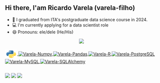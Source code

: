 
## Hi there, I'am Ricardo Varela (varela-filho)
- 💼 I graduated from ITA's postgraduate data science course in 2024.
- 💻 I'm currently applying for a data scientist role
- 😄 Pronouns: ele/dele (He/His)

<div align="center">
  <a href="https://github.com/varela-filho">
  <img height="140em" src="https://github-readme-stats.vercel.app/api/top-langs/?username=varela-filho&layout=compact&langs_count=7&theme=vision-friendly-dark"/>
</div>
  
  
<div style="display: inline_block"><br>
  <img align="center" alt="Varela-Python" height="30" width="40" src="https://raw.githubusercontent.com/devicons/devicon/master/icons/python/python-original.svg">
  <img align="center" alt="Varela-Numpy" height="30" width="40" src="https://cdn.jsdelivr.net/gh/devicons/devicon/icons/numpy/numpy-original.svg">
  <img align="center" alt="Varela-Pandas" height="30" width="40" src="https://cdn.jsdelivr.net/gh/devicons/devicon/icons/pandas/pandas-original.svg">
  <img align="center" alt="Varela-R" height="30" width="40" src="https://cdn.jsdelivr.net/gh/devicons/devicon/icons/r/r-original.svg">
  <img align="center" alt="Varela-PostgreSQL" height="30" width="40" src="https://cdn.jsdelivr.net/gh/devicons/devicon/icons/postgresql/postgresql-original.svg">
  <img align="center" alt="Varela-MySQL" height="30" width="40" src="https://cdn.jsdelivr.net/gh/devicons/devicon/icons/mysql/mysql-original.svg">
  <img align="center" alt="Varela-SQLAlchemy" height="30" width="40" src="https://cdn.jsdelivr.net/gh/devicons/devicon/icons/sqlalchemy/sqlalchemy-original.svg">
</div>
  
##
  
<div> 
  <a href="https://www.linkedin.com/in/ricardo-varela-filho-a33a55222/" target="_blank"><img src="https://img.shields.io/badge/-LinkedIn-%230077B5?style=for-the-badge&logo=linkedin&logoColor=white" target="_blank"></a> 
  <a href="https://www.instagram.com/ricardovarela_f8/" target="_blank"><img src="https://img.shields.io/badge/-Instagram-%23E4405F?style=for-the-badge&logo=instagram&logoColor=white" target="_blank"></a>
  <a href = "mailto:rvarelafilho@gmail.com"><img src="https://img.shields.io/badge/Gmail-D14836?style=for-the-badge&logo=gmail&logoColor=white" target="_blank"></a>
